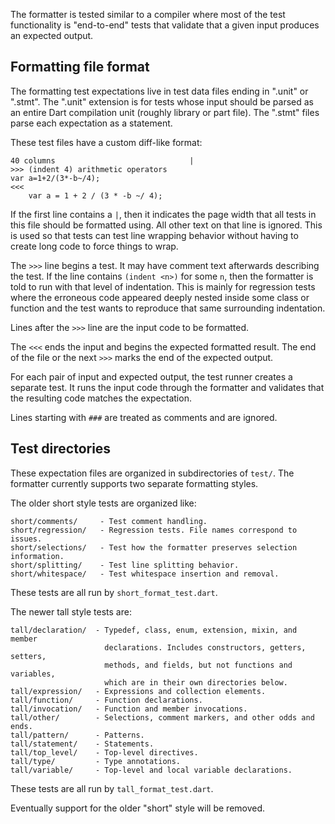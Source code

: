 The formatter is tested similar to a compiler where most of the test
functionality is "end-to-end" tests that validate that a given input produces
an expected output.

## Formatting file format

The formatting test expectations live in test data files ending in ".unit" or
".stmt". The ".unit" extension is for tests whose input should be parsed as an
entire Dart compilation unit (roughly library or part file). The ".stmt" files
parse each expectation as a statement.

These test files have a custom diff-like format:

```
40 columns                              |
>>> (indent 4) arithmetic operators
var a=1+2/(3*-b~/4);
<<<
    var a = 1 + 2 / (3 * -b ~/ 4);
```

If the first line contains a `|`, then it indicates the page width that all
tests in this file should be formatted using. All other text on that line is
ignored. This is used so that tests can test line wrapping behavior without
having to create long code to force things to wrap.

The `>>>` line begins a test. It may have comment text afterwards describing the
test. If the line contains `(indent <n>)` for some `n`, then the formatter is
told to run with that level of indentation. This is mainly for regression tests
where the erroneous code appeared deeply nested inside some class or function
and the test wants to reproduce that same surrounding indentation.

Lines after the `>>>` line are the input code to be formatted.

The `<<<` ends the input and begins the expected formatted result. The end of
the file or the next `>>>` marks the end of the expected output.

For each pair of input and expected output, the test runner creates a separate
test. It runs the input code through the formatter and validates that the
resulting code matches the expectation.

Lines starting with `###` are treated as comments and are ignored.

## Test directories

These expectation files are organized in subdirectories of `test/`. The
formatter currently supports two separate formatting styles.

The older short style tests are organized like:

```
short/comments/     - Test comment handling.
short/regression/   - Regression tests. File names correspond to issues.
short/selections/   - Test how the formatter preserves selection information.
short/splitting/    - Test line splitting behavior.
short/whitespace/   - Test whitespace insertion and removal.
```

These tests are all run by `short_format_test.dart`.

The newer tall style tests are:

```
tall/declaration/  - Typedef, class, enum, extension, mixin, and member
                     declarations. Includes constructors, getters, setters,
                     methods, and fields, but not functions and variables,
                     which are in their own directories below.
tall/expression/   - Expressions and collection elements.
tall/function/     - Function declarations.
tall/invocation/   - Function and member invocations.
tall/other/        - Selections, comment markers, and other odds and ends.
tall/pattern/      - Patterns.
tall/statement/    - Statements.
tall/top_level/    - Top-level directives.
tall/type/         - Type annotations.
tall/variable/     - Top-level and local variable declarations.
```

These tests are all run by `tall_format_test.dart`.

Eventually support for the older "short" style will be removed.
